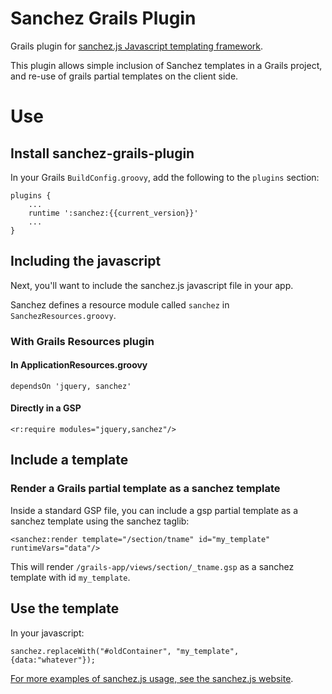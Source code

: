 Sanchez Grails Plugin
=====================

Grails plugin for [sanchez.js Javascript templating framework][1].

This plugin allows simple inclusion of Sanchez templates in a Grails project, and re-use of grails partial templates on the client side.

# Use

## Install sanchez-grails-plugin

In your Grails `BuildConfig.groovy`, add the following to the `plugins` section:

	plugins {
		...
		runtime ':sanchez:{{current_version}}'
		...
	}

## Including the javascript

Next, you'll want to include the sanchez.js javascript file in your app.

Sanchez defines a resource module called `sanchez` in `SanchezResources.groovy`.

### With Grails Resources plugin

#### In ApplicationResources.groovy

	dependsOn 'jquery, sanchez'

#### Directly in a GSP

	<r:require modules="jquery,sanchez"/>

## Include a template

### Render a Grails partial template as a sanchez template

Inside a standard GSP file, you can include a gsp partial template as a sanchez template using the sanchez taglib:

	<sanchez:render template="/section/tname" id="my_template" runtimeVars="data"/>

This will render `/grails-app/views/section/_tname.gsp` as a sanchez template with id `my_template`.

## Use the template

In your javascript:

	sanchez.replaceWith("#oldContainer", "my_template", {data:"whatever"});

[For more examples of sanchez.js usage, see the sanchez.js website][1].

[1]: http://alxndrsn.github.com/sanchez.js

